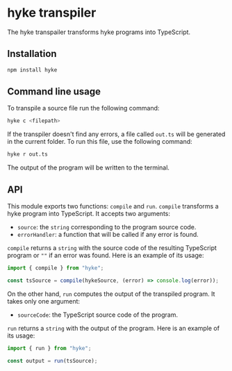 # hyke transpiler

The hyke transpailer transforms hyke programs into TypeScript.

## Installation
```bash
npm install hyke
```

## Command line usage

To transpile a source file run the following command:

```bash
hyke c <filepath>
```

If the transpiler doesn't find any errors, a file called `out.ts` will be generated in the current folder.
To run this file, use the following command:

```bash
hyke r out.ts
```

The output of the program will be written to the terminal.

## API

This module exports two functions: `compile` and `run`. `compile` transforms a hyke program into TypeScript. It accepts two arguments:

- `source`: the `string` corresponding to the program source code.
- `errorHandler`: a function that will be called if any error is found.

`compile` returns a `string` with the source code of the resulting TypeScript program or `""` if an error was found. Here is an example of its usage:

```js
import { compile } from "hyke";

const tsSource = compile(hykeSource, (error) => console.log(error));
```

On the other hand, `run` computes the output of the transpiled program. It takes only one argument:

- `sourceCode`: the TypeScript source code of the program.

`run` returns a `string` with the output of the program. Here is an example of its usage:

```js
import { run } from "hyke";

const output = run(tsSource);
```

